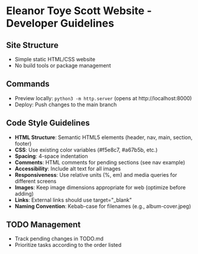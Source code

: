 # Eleanor Toye Scott Website - Developer Guidelines

## Site Structure
- Simple static HTML/CSS website
- No build tools or package management

## Commands
- Preview locally: `python3 -m http.server` (opens at http://localhost:8000)
- Deploy: Push changes to the main branch

## Code Style Guidelines
- **HTML Structure**: Semantic HTML5 elements (header, nav, main, section, footer)
- **CSS**: Use existing color variables (#f5e8c7, #a67b5b, etc.)
- **Spacing**: 4-space indentation
- **Comments**: HTML comments for pending sections (see nav example)
- **Accessibility**: Include alt text for all images
- **Responsiveness**: Use relative units (%, em) and media queries for different screens
- **Images**: Keep image dimensions appropriate for web (optimize before adding)
- **Links**: External links should use target="_blank"
- **Naming Convention**: Kebab-case for filenames (e.g., album-cover.jpeg)

## TODO Management
- Track pending changes in TODO.md
- Prioritize tasks according to the order listed